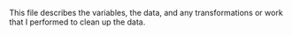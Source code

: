 This file describes the variables, the data, and any transformations or work that I performed to clean up the data.